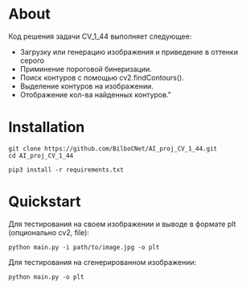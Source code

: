 
#  About

Код решения задачи CV_1_44 выполняет следующее:
* Загрузку или генерацию изображения и приведение в оттенки серого
* Приминение пороговой бинеризации.
* Поиск контуров с помощью cv2.findContours().
* Выделение контуров на изображении.
* Отображение кол-ва найденных контуров."

# Installation 
```
git clone https://github.com/BilboCNet/AI_proj_CV_1_44.git
cd AI_proj_CV_1_44

pip3 install -r requirements.txt
```
# Quickstart

Для тестирования на своем изображении и выводе в формате plt (опционально cv2, file):
```
python main.py -i path/to/image.jpg -o plt
```
Для тестирования на сгенерированном изображении:
```
python main.py -o plt
```